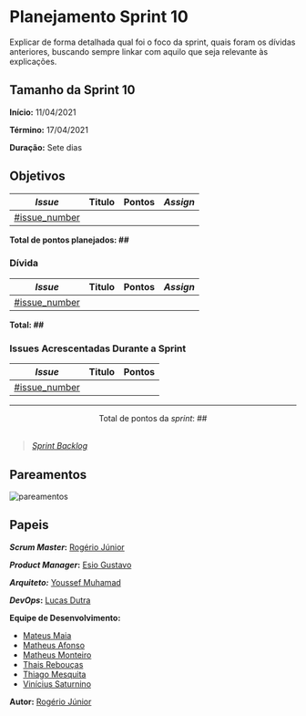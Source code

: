 # Planejamento Sprint 10

Explicar de forma detalhada qual foi o foco da sprint, quais foram os dívidas anteriores, buscando sempre linkar com aquilo que seja relevante às explicações.

## Tamanho da Sprint 10

**Início:** 11/04/2021

**Término:** 17/04/2021

**Duração:** Sete dias

## Objetivos

<div class="full-width">

|                                      _Issue_                                       | Titulo | Pontos | _Assign_ |
| :--------------------------------------------------------------------------------: | :----: | :----: | :------: |
| [#issue_number](https://github.com/fga-eps-mds/2020.2-Lend.it/issues/issue_number) |        |        |          |

</div>

<b>Total de pontos planejados: ##</b>

### Dívida

|                                      _Issue_                                       | Titulo | Pontos | _Assign_ |
| :--------------------------------------------------------------------------------: | :----: | :----: | :------: |
| [#issue_number](https://github.com/fga-eps-mds/2020.2-Lend.it/issues/issue_number) |        |        |

<b>Total: ##</b>

### Issues Acrescentadas Durante a Sprint

|                                      _Issue_                                       | Titulo | Pontos |
| :--------------------------------------------------------------------------------: | :----: | :----: |
| [#issue_number](https://github.com/fga-eps-mds/2020.2-Lend.it/issues/issue_number) |        |        |

---

<div style="text-align: center"> Total de pontos da <i>sprint</i>: ## </div> <br>

<!---Colocar no link abaixo as issues alocadas no milestone da Sprint--->

> [_Sprint_ _Backlog_](https://github.com/)

## Pareamentos

![pareamentos](../../../assets/img/sprint_number/pareamentos.png)

## Papeis

**_Scrum Master_:** [Rogério Júnior](https://github.com/rogerioo)

**_Product Manager_:** [Esio Gustavo](https://github.com/EsioFreitas)

**_Arquiteto:_** [Youssef Muhamad](https://github.com/youssef-md)

**_DevOps_:** [Lucas Dutra](https://github.com/lucasdutraf)

**Equipe de Desenvolvimento:**

- [Mateus Maia](https://github.com/mateusmaiamaia)
- [Matheus Afonso](https://github.com/Matheusafonsouza)
- [Matheus Monteiro](https://github.com/matheusyanmonteiro)
- [Thais Rebouças](https://github.com/Thais-ra)
- [Thiago Mesquita](https://github.com/thiagompc)
- [Vinícius Saturnino](https://github.com/viniciussaturnino)

**Autor:** [Rogério Júnior](https://github.com/rogerioo)
